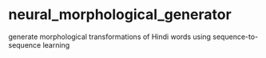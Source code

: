 # neural_morphological_generator
generate morphological transformations of Hindi words using sequence-to-sequence learning

